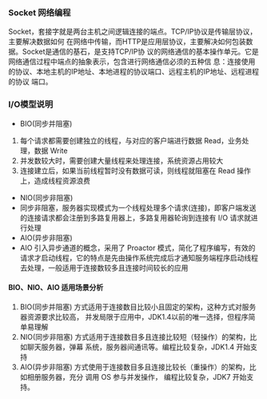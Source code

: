 

### Socket 网络编程

Socket，套接字就是两台主机之间逻辑连接的端点。TCP/IP协议是传输层协议，主要解决数据如何
在网络中传输，而HTTP是应用层协议，主要解决如何包装数据。Socket是通信的基石，是支持TCP/IP协
议的网络通信的基本操作单元。它是网络通信过程中端点的抽象表示，包含进行网络通信必须的五种信
息：连接使用的协议、本地主机的IP地址、本地进程的协议端口、远程主机的IP地址、远程进程的协议
端口。

### I/O模型说明

 -  BIO(同步并阻塞)
   1. 每个请求都需要创建独立的线程，与对应的客户端进行数据 Read，业务处理，数据 Write
   2. 并发数较大时，需要创建大量线程来处理连接，系统资源占用较大
   3. 连接建立后，如果当前线程暂时没有数据可读，则线程就阻塞在 Read 操作上，造成线程资源浪费
 -  NIO(同步非阻塞)
   - 同步非阻塞，服务器实现模式为一个线程处理多个请求(连接)，即客户端发送的连接请求都会注册到多路复用器上，多路复用器轮询到连接有 I/O 请求就进行处理
 -  AIO(异步非阻塞)
   - AIO 引入异步通道的概念，采用了 Proactor 模式，简化了程序编写，有效的请求才启动线程，它的特点是先由操作系统完成后才通知服务端程序启动线程去处理，一般适用于连接数较多且连接时间较长的应用

#### BIO、NIO、AIO 适用场景分析

1. BIO(同步并阻塞) 方式适用于连接数目比较小且固定的架构，这种方式对服务器资源要求比较高，
并发局限于应用中，JDK1.4以前的唯一选择，但程序简单易理解
2. NIO(同步非阻塞) 方式适用于连接数目多且连接比较短（轻操作）的架构，比如聊天服务器，弹幕
系统，服务器间通讯等。编程比较复杂，JDK1.4 开始支持
3. AIO(异步非阻塞) 方式使用于连接数目多且连接比较长（重操作）的架构，比如相册服务器，充分
调用 OS 参与并发操作， 编程比较复杂，JDK7 开始支持。





